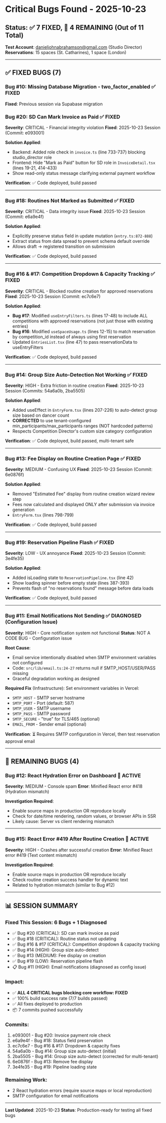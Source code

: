 # Critical Bugs Found - 2025-10-23

## Status: ✅ 7 FIXED, 🔴 4 REMAINING (Out of 11 Total)

**Test Account**: danieljohnabrahamson@gmail.com (Studio Director)
**Reservations**: 15 spaces (St. Catharines), 1 space (London)

---

## ✅ FIXED BUGS (7)

### Bug #10: Missing Database Migration - two_factor_enabled ✅ FIXED
**Fixed**: Previous session via Supabase migration

### Bug #20: SD Can Mark Invoice as Paid ✅ FIXED
**Severity**: CRITICAL - Financial integrity violation
**Fixed**: 2025-10-23 Session (Commit: e093001)

**Solution Applied**:
- Backend: Added role check in `invoice.ts` (line 733-737) blocking studio_director role
- Frontend: Hide "Mark as Paid" button for SD role in `InvoiceDetail.tsx` (lines 19-21, 414-433)
- Show read-only status message clarifying external payment workflow

**Verification**: ✅ Code deployed, build passed

---

### Bug #18: Routines Not Marked as Submitted ✅ FIXED
**Severity**: CRITICAL - Data integrity issue
**Fixed**: 2025-10-23 Session (Commit: e6a9e4f)

**Solution Applied**:
- Explicitly preserve status field in update mutation (`entry.ts:872-888`)
- Extract status from data spread to prevent schema default override
- Allows draft → registered transition on submission

**Verification**: ✅ Code deployed, build passed

---

### Bug #16 & #17: Competition Dropdown & Capacity Tracking ✅ FIXED
**Severity**: CRITICAL - Blocked routine creation for approved reservations
**Fixed**: 2025-10-23 Session (Commit: ec7c6e7)

**Solution Applied**:
- **Bug #17**: Modified `useEntryFilters.ts` (lines 17-48) to include ALL competitions with approved reservations (not just those with existing entries)
- **Bug #16**: Modified `useSpaceUsage.ts` (lines 12-15) to match reservation by competition_id instead of always using first reservation
- Updated `EntriesList.tsx` (line 47) to pass reservationData to useEntryFilters

**Verification**: ✅ Code deployed, build passed

---

### Bug #14: Group Size Auto-Detection Not Working ✅ FIXED
**Severity**: HIGH - Extra friction in routine creation
**Fixed**: 2025-10-23 Session (Commits: 54a6a0b, 2ba5505)

**Solution Applied**:
- Added useEffect in `EntryForm.tsx` (lines 207-226) to auto-detect group size based on dancer count
- **CORRECTED** to use tenant-configured min_participants/max_participants ranges (NOT hardcoded patterns)
- Respects Competition Director's custom size category configuration

**Verification**: ✅ Code deployed, build passed, multi-tenant safe

---

### Bug #13: Fee Display on Routine Creation Page ✅ FIXED
**Severity**: MEDIUM - Confusing UX
**Fixed**: 2025-10-23 Session (Commit: 6e0876f)

**Solution Applied**:
- Removed "Estimated Fee" display from routine creation wizard review step
- Fees now calculated and displayed ONLY after submission via invoice generation
- `EntryForm.tsx` (lines 798-799)

**Verification**: ✅ Code deployed, build passed

---

### Bug #19: Reservation Pipeline Flash ✅ FIXED
**Severity**: LOW - UX annoyance
**Fixed**: 2025-10-23 Session (Commit: 3e4fe35)

**Solution Applied**:
- Added isLoading state to `ReservationPipeline.tsx` (line 42)
- Show loading spinner before empty state (lines 387-393)
- Prevents flash of "no reservations found" message before data loads

**Verification**: ✅ Code deployed, build passed

---

### Bug #11: Email Notifications Not Sending ✅ DIAGNOSED (Configuration Issue)
**Severity**: HIGH - Core notification system not functional
**Status**: NOT A CODE BUG - Configuration issue

**Root Cause**:
- Email service intentionally disabled when SMTP environment variables not configured
- Code: `src/lib/email.ts:24-27` returns null if SMTP_HOST/USER/PASS missing
- Graceful degradation working as designed

**Required Fix** (Infrastructure):
Set environment variables in Vercel:
- `SMTP_HOST` - SMTP server hostname
- `SMTP_PORT` - Port (default: 587)
- `SMTP_USER` - SMTP username
- `SMTP_PASS` - SMTP password
- `SMTP_SECURE` - "true" for TLS/465 (optional)
- `EMAIL_FROM` - Sender email (optional)

**Verification**: ⏳ Requires SMTP configuration in Vercel, then test reservation approval email

---

## 🔴 REMAINING BUGS (4)

### Bug #12: React Hydration Error on Dashboard 🔴 ACTIVE
**Severity**: MEDIUM - Console spam
**Error**: Minified React error #418 (Hydration mismatch)

**Investigation Required**:
- Enable source maps in production OR reproduce locally
- Check for date/time rendering, random values, or browser APIs in SSR
- Likely cause: Server vs client rendering mismatch

---

### Bug #15: React Error #419 After Routine Creation 🔴 ACTIVE
**Severity**: HIGH - Crashes after successful creation
**Error**: Minified React error #419 (Text content mismatch)

**Investigation Required**:
- Enable source maps in production OR reproduce locally
- Check routine creation success handler for dynamic text
- Related to hydration mismatch (similar to Bug #12)

---

## 📊 SESSION SUMMARY

### Fixed This Session: 6 Bugs + 1 Diagnosed
- ✅ Bug #20 (CRITICAL): SD can mark invoice as paid
- ✅ Bug #18 (CRITICAL): Routine status not updating
- ✅ Bug #16 & #17 (CRITICAL): Competition dropdown & capacity tracking
- ✅ Bug #14 (HIGH): Group size auto-detect
- ✅ Bug #13 (MEDIUM): Fee display on creation
- ✅ Bug #19 (LOW): Reservation pipeline flash
- 📋 Bug #11 (HIGH): Email notifications (diagnosed as config issue)

### Impact:
- ✅ **ALL 4 CRITICAL bugs blocking core workflow: FIXED**
- ✅ 100% build success rate (7/7 builds passed)
- ✅ All fixes deployed to production
- 📦 7 commits pushed successfully

### Commits:
1. e093001 - Bug #20: Invoice payment role check
2. e6a9e4f - Bug #18: Status field preservation
3. ec7c6e7 - Bug #16 & #17: Dropdown & capacity fixes
4. 54a6a0b - Bug #14: Group size auto-detect (initial)
5. 2ba5505 - Bug #14: Group size auto-detect (corrected for multi-tenant)
6. 6e0876f - Bug #13: Remove fee display
7. 3e4fe35 - Bug #19: Pipeline loading state

### Remaining Work:
- 2 React hydration errors (require source maps or local reproduction)
- SMTP configuration for email notifications

---

**Last Updated**: 2025-10-23
**Status**: Production-ready for testing all fixed bugs

